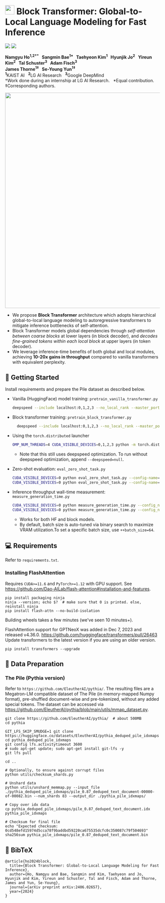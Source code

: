 # <img src="https://github.com/raymin0223/fast_robust_early_exit/assets/50742281/c57b9908-72b7-4b80-bbd2-65e7dfec22e6" width="30" height="30"> Block Transformer: Global-to-Local Language Modeling for Fast Inference

<a href="https://arxiv.org/abs/2406.02657"><img src="https://img.shields.io/badge/Paper-arXiv:2406.02657-Green"></a>
<a href=#bibtex><img src="https://img.shields.io/badge/Paper-BibTex-yellow"></a>

**Namgyu Ho<sup>1,2&dagger;\*</sup> &nbsp; Sangmin Bae<sup>1\*</sup> &nbsp; Taehyeon Kim<sup>1</sup> &nbsp; Hyunjik Jo<sup>2</sup> &nbsp; Yireun Kim<sup>2</sup> &nbsp; Tal Schuster<sup>3</sup> &nbsp; Adam Fisch<sup>3</sup>    
James Thorne<sup>1&ddagger;</sup> &nbsp; Se-Young Yun<sup>1&ddagger;</sup>**   
<sup>**1**</sup>KAIST AI &nbsp; <sup>**2**</sup>LG AI Research &nbsp; <sup>**3**</sup>Google DeepMind &nbsp;    
&dagger;Work done during an internship at LG AI Research. &nbsp; \*Equal contribution. &nbsp; &ddagger;Corresponding authors.


<p align="left">
<img width="700" src="https://github.com/itsnamgyu/block-transformer/assets/50742281/b6670d09-ee5a-4dc0-a582-f215e1248af1">
</p>

- We propose **Block Transformer** architecture which adopts hierarchical global-to-local language modeling to autoregressive transformers to mitigate inference bottlenecks of self-attention.
- Block Transformer models global dependencies through _self-attention between coarse blocks_ at lower layers (in block decoder), and _decodes fine-grained tokens within each local block_ at upper layers (in token decoder).
- We leverage inference-time benefits of both global and local modules, achieving **10-20x gains in throughput** compared to vanilla transformers with equivalent perplexity.


## 🚀 Getting Started

Install requirements and prepare the Pile dataset as described below.

- Vanilla (HuggingFace) model training: `pretrain_vanilla_transformer.py`
    ```bash
    deepspeed --include localhost:0,1,2,3 --no_local_rank --master_port 29540 pretrain_vanilla_transformer.py --config-name vanilla_31 pythia_pile_idxmaps_path=/path/to/pythia_pile_idxmaps
    ```

- Block transformer training: `pretrain_block_transformer.py`
  ```bash
    deepspeed --include localhost:0,1,2,3 --no_local_rank --master_port 29540 pretrain_block_transformer.py --config-name block_main_b4_5 pythia_pile_idxmaps_path=/path/to/pythia_pile_idxmaps
    ```

- Using the `torch.distributed` launcher
    ```bash
    OMP_NUM_THREADS=4 CUDA_VISIBLE_DEVICES=0,1,2,3 python -m torch.distributed.run --nproc_per_node=4 --master_port=29540
    ```
    - Note that this still uses deepspeed optimization. To run without deepspeed optimization,
      append `--deepspeed=null`.

- Zero-shot evaluation: `eval_zero_shot_task.py`
    ```bash
    CUDA_VISIBLE_DEVICES=0 python eval_zero_shot_task.py --config-name=240425_eval_multiple_ckpt configs.hf=["vanilla_31"] batch_size=64
    CUDA_VISIBLE_DEVICES=0 python eval_zero_shot_task.py --config-name=240425_eval_multiple_ckpt configs.block=["block_main_b4_5"] batch_size=64
    ```
  
- Inference throughput wall-time measurement: `measure_generation_time.py`
    ```bash
    CUDA_VISIBLE_DEVICES=0 python measure_generation_time.py --config_name=block_main_b4_5 ++benchmark_prefill_length=2048 ++benchmark_decode_length=128
    CUDA_VISIBLE_DEVICES=0 python measure_generation_time.py --config_name=block_main_b4_5 ++benchmark_prefill_length=128 ++benchmark_decode_length=2048
    ```
  - Works for both HF and block models.
  - By default, batch size is auto-tuned via binary search to maximize VRAM utilization.To set a specific batch size,
    use `++batch_size=64`.

## 💻 Requirements

Refer to `requirements.txt`.

### Installing FlashAttention

Requires `CUDA>=11.6` and `PyTorch>=1.12` with GPU support.
See https://github.com/Dao-AILab/flash-attention#installation-and-features.

```
pip install packaging ninja
ninja --version; echo $?  # make sure that 0 is printed. else, reinstall ninja
pip install flash-attn --no-build-isolation
```

Building wheels takes a few minutes (we've seen 10 minutes+).

FlashAttention support for GPTNeoX was added in Dec 7, 2023 and released v4.36.0.
https://github.com/huggingface/transformers/pull/26463
Update transformers to the latest version if you are using an older version.

```
pip install transformers --upgrade
```

## 📑 Data Preparation

### The Pile (Pythia version)

Refer to `https://github.com/EleutherAI/pythia/`. The resulting files are a Megatron-LM compatible dataset of
The Pile (in memory-mapped Numpy format), pre-shuffled document-wise and pre-tokenized, without any added special
tokens. The dataset can be accessed via https://github.com/EleutherAI/pythia/blob/main/utils/mmap_dataset.py.

```
git clone https://github.com/EleutherAI/pythia/  # about 500MB
cd pythia

GIT_LFS_SKIP_SMUDGE=1 git clone https://huggingface.co/datasets/EleutherAI/pythia_deduped_pile_idxmaps
cd pythia_deduped_pile_idxmaps
git config lfs.activitytimeout 3600
# sudo apt-get update; sudo apt-get install git-lfs -y
git lfs pull

cd ..

# Optionally, to ensure against corrupt files
python utils/checksum_shards.py

# Unshard data
python utils/unshard_memmap.py --input_file ./pythia_deduped_pile_idxmaps/pile_0.87_deduped_text_document-00000-of-00082.bin --num_shards 83 --output_dir ./pythia_pile_idxmaps/

# Copy over idx data
cp pythia_deduped_pile_idxmaps/pile_0.87_deduped_text_document.idx pythia_pile_idxmaps

# Checksum for final file
echo "Expected checksum: 0cd548efd15974d5cca78f9baddbd59220ca675535dcfc0c350087c79f504693"
sha256sum pythia_pile_idxmaps/pile_0.87_deduped_text_document.bin
```

## :star2: BibTeX

```
@article{ho2024block,
  title={Block Transformer: Global-to-Local Language Modeling for Fast Inference},
  author={Ho, Namgyu and Bae, Sangmin and Kim, Taehyeon and Jo, Hyunjik and Kim, Yireun and Schuster, Tal and Fisch, Adam and Thorne, James and Yun, Se-Young},
  journal={arXiv preprint arXiv:2406.02657},
  year={2024}
}
```
